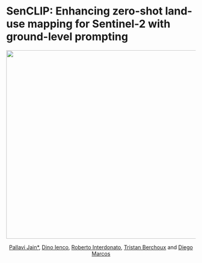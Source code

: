 # SenCLIP: Enhancing zero-shot land-use mapping for Sentinel-2 with ground-level prompting
<div align="center">
<img src="" width="1000" height="500">

[Pallavi Jain*](https://scholar.google.com/citations?user=MMYyjyIAAAAJ&hl=en),
[Dino Ienco](https://scholar.google.com/citations?hl=en&user=C8zfH3kAAAAJ),
[Roberto Interdonato](https://scholar.google.com/citations?user=GWACYGoAAAAJ&hl=en),
[Tristan Berchoux](https://scholar.google.com/citations?hl=en&user=shdhPjcAAAAJ) and
[Diego Marcos](https://scholar.google.com/citations?user=IUqydU0AAAAJ&hl=en)
</div>
